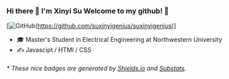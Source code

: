 ### Hi there 👋 I'm Xinyi Su Welcome to my github! 🤗


[![GitHub](https://img.shields.io/badge/Github-SXY-C9BAD7)(https://github.com/suxinyigenius/suxinyigenius)]

- 🎓  Master's Student in Electrical Engineering at Northwestern University
- ✍️  Javascipt / HTMl / CSS

<h6>* These nice badges are generated by <a href="https://shields.io/">Shields.io</a> and <a href="https://github.com/spencerwooo/Substats">Substats</a>.</h6>

